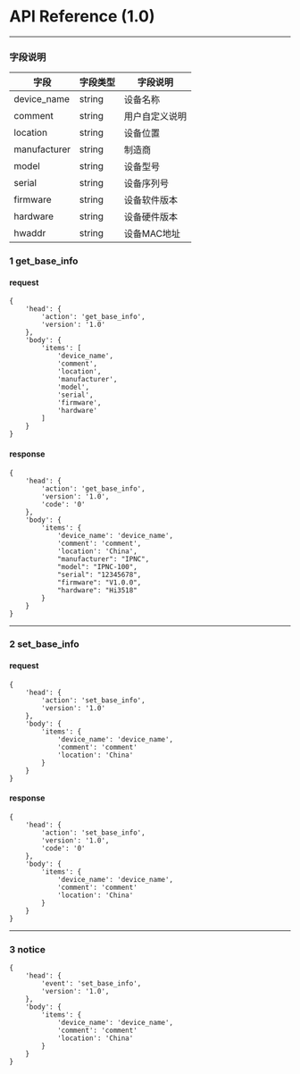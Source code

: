 # API Reference (1.0)
---

### 字段说明
字段|字段类型|字段说明
---|---|---
device_name|string|设备名称
comment|string|用户自定义说明
location|string|设备位置
manufacturer|string|制造商
model|string|设备型号
serial|string|设备序列号
firmware|string|设备软件版本
hardware|string|设备硬件版本
hwaddr|string|设备MAC地址

### 1 get_base_info
#### request

    {
		'head': {
            'action': 'get_base_info',
            'version': '1.0'
		},
        'body': {
            'items': [
				'device_name',
				'comment',
				'location',
				'manufacturer',
				'model',
				'serial',
				'firmware',
				'hardware'
			]
        }
    }

#### response

    {
		'head': {
            'action': 'get_base_info',
            'version': '1.0',
            'code': '0'
		},
        'body': {
            'items': {
                'device_name': 'device_name',
                'comment': 'comment',
                'location': 'China',
                "manufacturer": "IPNC",
                "model": "IPNC-100",
                "serial": "12345678",
                "firmware": "V1.0.0",
                "hardware": "Hi3518"
			}
        }
    }

---
### 2 set_base_info
#### request

    {
		'head': {
            'action': 'set_base_info',
            'version': '1.0'
        },
        'body': {
			'items': {
                'device_name': 'device_name',
                'comment': 'comment'
                'location': 'China'
			}
		}
    }

#### response

    {
		'head': {
            'action': 'set_base_info',
            'version': '1.0',
			'code': '0'
		},
        'body': {
			'items': {
                'device_name': 'device_name',
                'comment': 'comment'
                'location': 'China'
			}
		}
    }

---
### 3 notice

	{
		'head': {
            'event': 'set_base_info',
            'version': '1.0',
		},
        'body': {
			'items': {
                'device_name': 'device_name',
                'comment': 'comment'
                'location': 'China'
			}
		}
    }

